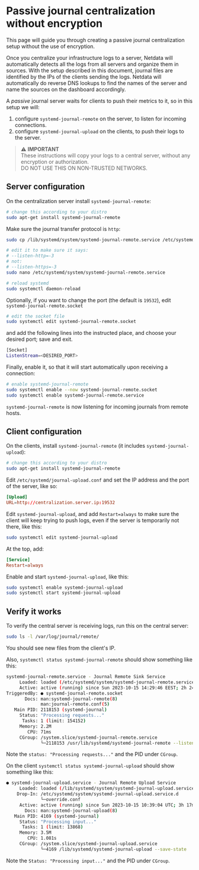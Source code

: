 # Passive journal centralization without encryption

This page will guide you through creating a passive journal centralization setup without the use of encryption.

Once you centralize your infrastructure logs to a server, Netdata will automatically detects all the logs from all servers and organize them in sources.
With the setup described in this document, journal files are identified by the IPs of the clients sending the logs. Netdata will automatically do
reverse DNS lookups to find the names of the server and name the sources on the dashboard accordingly.

A _passive_ journal server waits for clients to push their metrics to it, so in this setup we will:

1. configure `systemd-journal-remote` on the server, to listen for incoming connections.
2. configure `systemd-journal-upload` on the clients, to push their logs to the server.

> ⚠️ **IMPORTANT**<br/>
> These instructions will copy your logs to a central server, without any encryption or authorization.<br/>
> DO NOT USE THIS ON NON-TRUSTED NETWORKS.

## Server configuration

On the centralization server install `systemd-journal-remote`:

```bash
# change this according to your distro
sudo apt-get install systemd-journal-remote
```

Make sure the journal transfer protocol is `http`:

```bash
sudo cp /lib/systemd/system/systemd-journal-remote.service /etc/systemd/system/

# edit it to make sure it says:
# --listen-http=-3
# not:
# --listen-https=-3
sudo nano /etc/systemd/system/systemd-journal-remote.service

# reload systemd
sudo systemctl daemon-reload
```

Optionally, if you want to change the port (the default is `19532`), edit `systemd-journal-remote.socket`

```bash
# edit the socket file
sudo systemctl edit systemd-journal-remote.socket
```

and add the following lines into the instructed place, and choose your desired port; save and exit.

```bash
[Socket]
ListenStream=<DESIRED_PORT>
```

Finally, enable it, so that it will start automatically upon receiving a connection:

```bash
# enable systemd-journal-remote
sudo systemctl enable --now systemd-journal-remote.socket
sudo systemctl enable systemd-journal-remote.service
```

`systemd-journal-remote` is now listening for incoming journals from remote hosts.

## Client configuration

On the clients, install `systemd-journal-remote` (it includes `systemd-journal-upload`):

```bash
# change this according to your distro
sudo apt-get install systemd-journal-remote
```

Edit `/etc/systemd/journal-upload.conf` and set the IP address and the port of the server, like so:

```conf
[Upload]
URL=http://centralization.server.ip:19532
```

Edit `systemd-journal-upload`, and add `Restart=always` to make sure the client will keep trying to push logs, even if the server is temporarily not there, like this:

```bash
sudo systemctl edit systemd-journal-upload
```

At the top, add:

```conf
[Service]
Restart=always
```

Enable and start `systemd-journal-upload`, like this:

```bash
sudo systemctl enable systemd-journal-upload
sudo systemctl start systemd-journal-upload
```

## Verify it works

To verify the central server is receiving logs, run this on the central server:

```bash
sudo ls -l /var/log/journal/remote/
```

You should see new files from the client's IP.

Also, `systemctl status systemd-journal-remote` should show something like this:

```bash
systemd-journal-remote.service - Journal Remote Sink Service
     Loaded: loaded (/etc/systemd/system/systemd-journal-remote.service; indirect; preset: disabled)
     Active: active (running) since Sun 2023-10-15 14:29:46 EEST; 2h 24min ago
TriggeredBy: ● systemd-journal-remote.socket
       Docs: man:systemd-journal-remote(8)
             man:journal-remote.conf(5)
   Main PID: 2118153 (systemd-journal)
     Status: "Processing requests..."
      Tasks: 1 (limit: 154152)
     Memory: 2.2M
        CPU: 71ms
     CGroup: /system.slice/systemd-journal-remote.service
             └─2118153 /usr/lib/systemd/systemd-journal-remote --listen-http=-3 --output=/var/log/journal/remote/
```

Note the `status: "Processing requests..."` and the PID under `CGroup`.

On the client `systemctl status systemd-journal-upload` should show something like this:

```bash
● systemd-journal-upload.service - Journal Remote Upload Service
     Loaded: loaded (/lib/systemd/system/systemd-journal-upload.service; enabled; vendor preset: disabled)
    Drop-In: /etc/systemd/system/systemd-journal-upload.service.d
             └─override.conf
     Active: active (running) since Sun 2023-10-15 10:39:04 UTC; 3h 17min ago
       Docs: man:systemd-journal-upload(8)
   Main PID: 4169 (systemd-journal)
     Status: "Processing input..."
      Tasks: 1 (limit: 13868)
     Memory: 3.5M
        CPU: 1.081s
     CGroup: /system.slice/systemd-journal-upload.service
             └─4169 /lib/systemd/systemd-journal-upload --save-state
```

Note the `Status: "Processing input..."` and the PID under `CGroup`.
